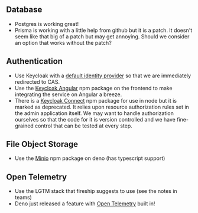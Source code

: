 ## Database
- Postgres is working great!
- Prisma is working with a little help from github but it is a patch. It doesn't seem like that big of a patch but may get annoying. Should we consider an option that works without the patch?

## Authentication
- Use Keycloak with a [default identity provider](https://www.keycloak.org/docs/latest/server_admin/index.html#default_identity_provider) so that we are immediately redirected to CAS.
- Use the [Keycloak Angular](https://www.npmjs.com/package/keycloak-angular) npm package on the frontend to make integrating the service on Angular a breeze.
- There is a [Keycloak Connect](https://www.npmjs.com/package/keycloak-connect) npm package for use in node but it is marked as deprecated. It relies upon resource authorization rules set in the admin application itself. We may want to handle authorization ourselves so that the code for it is version controlled and we have fine-grained control that can be tested at every step.

## File Object Storage
- Use the [Minio](https://www.npmjs.com/package/minio) npm package on deno (has typescript support)

## Open Telemetry
- Use the LGTM stack that fireship suggests to use (see the notes in teams)
- Deno just released a feature with [Open Telemetry](https://docs.deno.com/runtime/fundamentals/open_telemetry/) built in!
